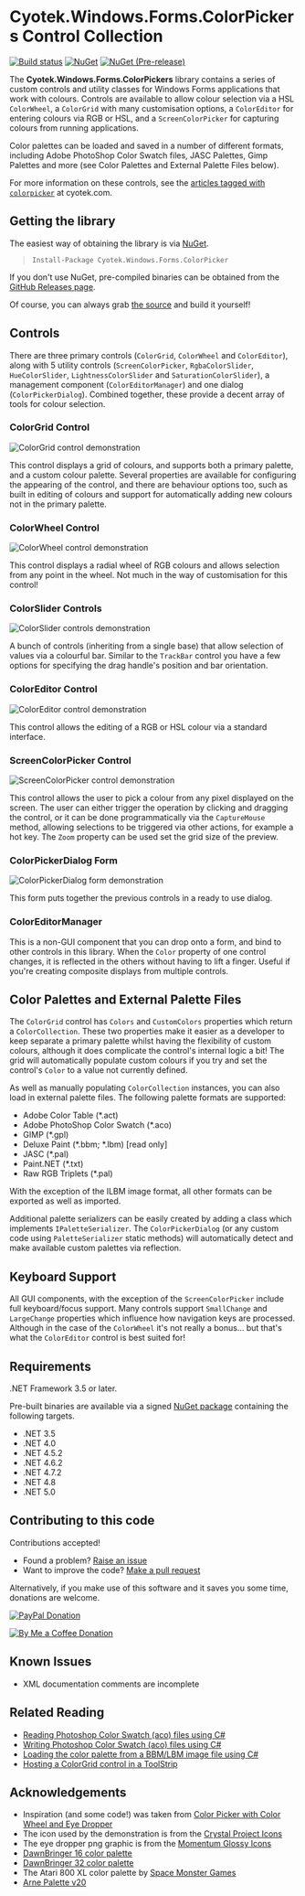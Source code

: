 # Cyotek.Windows.Forms.ColorPickers Control Collection

[![Build status][cibadge]][ci]
[![NuGet][nugetbadge]][nuget]
[![NuGet (Pre-release)][nugetprbadge]][nuget]

The **Cyotek.Windows.Forms.ColorPickers** library contains a
series of custom controls and utility classes for Windows Forms
applications that work with colours. Controls are available to
allow colour selection via a HSL `ColorWheel`, a `ColorGrid`
with many customisation options, a `ColorEditor` for entering
colours via RGB or HSL, and a `ScreenColorPicker` for capturing
colours from running applications.

Color palettes can be loaded and saved in a number of different
formats, including Adobe PhotoShop Color Swatch files, JASC
Palettes, Gimp Palettes and more (see Color Palettes and
External Palette Files below).

For more information on these controls, see the [articles tagged
with `colorpicker`][blogtag] at cyotek.com.

## Getting the library

The easiest way of obtaining the library is via [NuGet][nuget].

> `Install-Package Cyotek.Windows.Forms.ColorPicker`

If you don't use NuGet, pre-compiled binaries can be obtained
from the [GitHub Releases page][ghrel].

Of course, you can always grab [the source][ghsrc] and build it
yourself!

## Controls

There are three primary controls (`ColorGrid`, `ColorWheel` and
`ColorEditor`), along with 5 utility controls
(`ScreenColorPicker`, `RgbaColorSlider`, `HueColorSlider`,
`LightnessColorSlider` and `SaturationColorSlider`), a
management component (`ColorEditorManager`) and one dialog
(`ColorPickerDialog`). Combined together, these provide a decent
array of tools for colour selection.

### ColorGrid Control

![ColorGrid control demonstration][colorgridscreen]

This control displays a grid of colours, and supports both a
primary palette, and a custom colour palette. Several properties
are available for configuring the appearing of the control, and
there are behaviour options too, such as built in editing of
colours and support for automatically adding new colours not in
the primary palette.

### ColorWheel Control

![ColorWheel control demonstration][colorwheelscreen]

This control displays a radial wheel of RGB colours and allows
selection from any point in the wheel. Not much in the way of
customisation for this control!

### ColorSlider Controls

![ColorSlider controls demonstration][colorsliderscreen]

A bunch of controls (inheriting from a single base) that allow
selection of values via a colourful bar. Similar to the
`TrackBar` control you have a few options for specifying the
drag handle's position and bar orientation.

### ColorEditor Control

![ColorEditor control demonstration][coloreditorscreen]

This control allows the editing of a RGB or HSL colour via a
standard interface.

### ScreenColorPicker Control

![ScreenColorPicker control demonstration][screenpickerscreen]

This control allows the user to pick a colour from any pixel
displayed on the screen. The user can either trigger the
operation by clicking and dragging the control, or it can be
done programmatically via the `CaptureMouse` method, allowing
selections to be triggered via other actions, for example a hot
key. The `Zoom` property can be used set the grid size of the
preview.

### ColorPickerDialog Form

![ColorPickerDialog form demonstration][colordialogscreen]

This form puts together the previous controls in a ready to use
dialog.

### ColorEditorManager

This is a non-GUI component that you can drop onto a form, and
bind to other controls in this library. When the `Color`
property of one control changes, it is reflected in the others
without having to lift a finger. Useful if you're creating
composite displays from multiple controls.

## Color Palettes and External Palette Files

The `ColorGrid` control has `Colors` and `CustomColors`
properties which return a `ColorCollection`. These two
properties make it easier as a developer to keep separate a
primary palette whilst having the flexibility of custom colours,
although it does complicate the control's internal logic a bit!
The grid will automatically populate custom colours if you try
and set the control's `Color` to a value not currently defined.

As well as manually populating `ColorCollection` instances, you
can also load in external palette files. The following palette
formats are supported:

* Adobe Color Table (*.act)
* Adobe PhotoShop Color Swatch (*.aco)
* GIMP (*.gpl)
* Deluxe Paint (*.bbm; *.lbm) [read only]
* JASC (*.pal)
* Paint.NET (*.txt)
* Raw RGB Triplets (*.pal)

With the exception of the ILBM image format, all other formats
can be exported as well as imported.

Additional palette serializers can be easily created by adding a
class which implements `IPaletteSerializer`. The
`ColorPickerDialog` (or any custom code using
`PaletteSerializer` static methods) will automatically detect
and make available custom palettes via reflection.

## Keyboard Support

All GUI components, with the exception of the
`ScreenColorPicker` include full keyboard/focus support. Many
controls support `SmallChange` and `LargeChange` properties
which influence how navigation keys are processed. Although in
the case of the `ColorWheel` it's not really a bonus... but
that's what the `ColorEditor` control is best suited for!

## Requirements

.NET Framework 3.5 or later.

Pre-built binaries are available via a signed [NuGet
package][nuget] containing the following targets.

* .NET 3.5
* .NET 4.0
* .NET 4.5.2
* .NET 4.6.2
* .NET 4.7.2
* .NET 4.8
* .NET 5.0

## Contributing to this code

Contributions accepted!

* Found a problem? [Raise an issue][ghissue]
* Want to improve the code? [Make a pull request][ghpull]

Alternatively, if you make use of this software and it saves you
some time, donations are welcome.

[![PayPal Donation][paypalimg]][paypal]

[![By Me a Coffee Donation][bmacimg]][bmac]

## Known Issues

* XML documentation comments are incomplete

## Related Reading

* [Reading Photoshop Color Swatch (aco) files using C#]
* [Writing Photoshop Color Swatch (aco) files using C#]
* [Loading the color palette from a BBM/LBM image file using C#]
* [Hosting a ColorGrid control in a ToolStrip]

## Acknowledgements

* Inspiration (and some code!) was taken from [Color Picker with
  Color Wheel and Eye Dropper]
* The icon used by the demonstration is from the [Crystal
  Project Icons]
* The eye dropper png graphic is from the [Momentum Glossy
  Icons]
* [DawnBringer 16 color palette]
* [DawnBringer 32 color palette]
* The Atari 800 XL color palette by [Space Monster Games]
* [Arne Palette v20]

[Color Picker with Color Wheel and Eye Dropper]: http://www.codeproject.com/Articles/21965/Color-Picker-with-Color-Wheel-and-Eye-Dropper
[Crystal Project Icons]: http://www.iconfinder.com/icondetails/17937/128/color_color_scheme_icons_renk_icon
[Momentum Glossy Icons]: http://www.iconfinder.com/icondetails/84569/32/eyedropper_icon
[DawnBringer 16 color palette]: http://www.pixeljoint.com/forum/forum_posts.asp?TID=12795
[DawnBringer 32 color palette]: http://www.pixeljoint.com/forum/forum_posts.asp?TID=16247
[Space Monster Games]: http://www.spacemonsters.co.uk/2011/10/the-atari-colour-palette/
[Arne Palette v20]: http://androidarts.com/palette/16pal.htm

[Reading Photoshop Color Swatch (aco) files using C#]: http://cyotek.com/blog/reading-photoshop-color-swatch-aco-files-using-csharp
[Writing Photoshop Color Swatch (aco) files using C#]: http://cyotek.com/blog/writing-photoshop-color-swatch-aco-files-using-csharp
[Loading the color palette from a BBM/LBM image file using C#]: http://cyotek.com/blog/loading-the-color-palette-from-a-bbm-lbm-image-file-using-csharp
[Hosting a ColorGrid control in a ToolStrip]: http://www.cyotek.com/blog/hosting-a-colorgrid-control-in-a-toolstrip

[blogtag]: http://www.cyotek.com/blog/tag/colorpicker
[colorgridscreen]: res/cp-colorgridcontrol.png
[colorwheelscreen]: res/cp-colorwheelcontrol.png
[colorsliderscreen]: res/cp-colorslidercontrols.png
[coloreditorscreen]: res/cp-coloreditorcontrol.png
[screenpickerscreen]: res/cp-screencolorpickercontrol.png
[colordialogscreen]: res/cp-colorpickerdialog.png

[nuget]: https://www.nuget.org/packages/Cyotek.Windows.Forms.ColorPicker/
[nugetbadge]: https://img.shields.io/nuget/v/Cyotek.Windows.Forms.ColorPicker
[nugetprbadge]: https://img.shields.io/nuget/vpre/Cyotek.Windows.Forms.ColorPicker

[ci]: https://ci.appveyor.com/project/cyotek/cyotek-windows-forms-colorpicker
[cibadge]: https://img.shields.io/appveyor/build/cyotek/cyotek-windows-forms-colorpicker

[ghissue]: https://github.com/cyotek/Cyotek.Windows.Forms.ColorPicker/issues
[ghpull]: https://github.com/cyotek/Cyotek.Windows.Forms.ColorPicker/pulls
[ghrel]: https://github.com/cyotek/Cyotek.Windows.Forms.ColorPicker/releases
[ghsrc]: https://github.com/cyotek/Cyotek.Windows.Forms.ColorPicker

[paypal]: https://www.paypal.me/cyotek
[paypalimg]: https://static.cyotek.com/assets/images/donate.gif
[bmac]: https://www.buymeacoffee.com/cyotek
[bmacimg]: https://static.cyotek.com/assets/images/bmac.png

